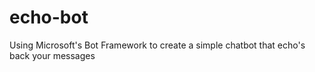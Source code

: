 # echo-bot
Using Microsoft's Bot Framework to create a simple chatbot that echo's back your messages
